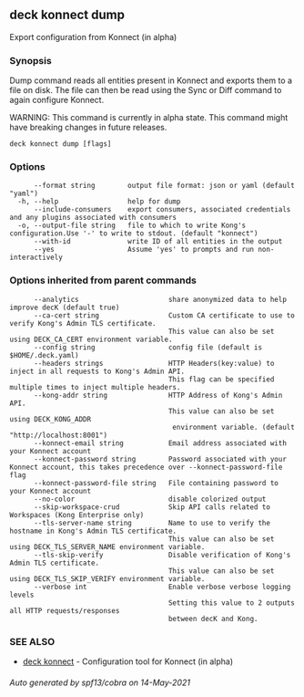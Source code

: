## deck konnect dump

Export configuration from Konnect (in alpha)

### Synopsis

Dump command reads all entities present in Konnect and exports them to
a file on disk. The file can then be read using the Sync or Diff command to again
configure Konnect.

WARNING: This command is currently in alpha state. This command
might have breaking changes in future releases.

```
deck konnect dump [flags]
```

### Options

```
      --format string        output file format: json or yaml (default "yaml")
  -h, --help                 help for dump
      --include-consumers    export consumers, associated credentials and any plugins associated with consumers
  -o, --output-file string   file to which to write Kong's configuration.Use '-' to write to stdout. (default "konnect")
      --with-id              write ID of all entities in the output
      --yes                  Assume 'yes' to prompts and run non-interactively
```

### Options inherited from parent commands

```
      --analytics                      share anonymized data to help improve decK (default true)
      --ca-cert string                 Custom CA certificate to use to verify Kong's Admin TLS certificate.
                                       This value can also be set using DECK_CA_CERT environment variable.
      --config string                  config file (default is $HOME/.deck.yaml)
      --headers strings                HTTP Headers(key:value) to inject in all requests to Kong's Admin API.
                                       This flag can be specified multiple times to inject multiple headers.
      --kong-addr string               HTTP Address of Kong's Admin API.
                                       This value can also be set using DECK_KONG_ADDR
                                        environment variable. (default "http://localhost:8001")
      --konnect-email string           Email address associated with your Konnect account
      --konnect-password string        Password associated with your Konnect account, this takes precedence over --konnect-password-file flag
      --konnect-password-file string   File containing password to your Konnect account
      --no-color                       disable colorized output
      --skip-workspace-crud            Skip API calls related to Workspaces (Kong Enterprise only)
      --tls-server-name string         Name to use to verify the hostname in Kong's Admin TLS certificate.
                                       This value can also be set using DECK_TLS_SERVER_NAME environment variable.
      --tls-skip-verify                Disable verification of Kong's Admin TLS certificate.
                                       This value can also be set using DECK_TLS_SKIP_VERIFY environment variable.
      --verbose int                    Enable verbose verbose logging levels
                                       Setting this value to 2 outputs all HTTP requests/responses
                                       between decK and Kong.
```

### SEE ALSO

* [deck konnect](deck_konnect.md)	 - Configuration tool for Konnect (in alpha)

###### Auto generated by spf13/cobra on 14-May-2021
